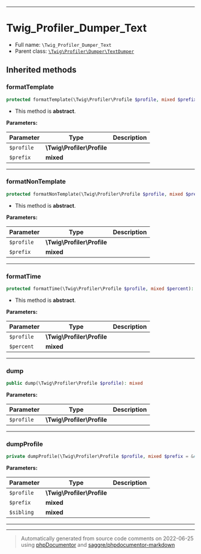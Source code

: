 ***

# Twig_Profiler_Dumper_Text





* Full name: `\Twig_Profiler_Dumper_Text`
* Parent class: [`\Twig\Profiler\Dumper\TextDumper`](./Twig/Profiler/Dumper/TextDumper.md)






## Inherited methods


### formatTemplate



```php
protected formatTemplate(\Twig\Profiler\Profile $profile, mixed $prefix): mixed
```




* This method is **abstract**.



**Parameters:**

| Parameter | Type | Description |
|-----------|------|-------------|
| `$profile` | **\Twig\Profiler\Profile** |  |
| `$prefix` | **mixed** |  |




***

### formatNonTemplate



```php
protected formatNonTemplate(\Twig\Profiler\Profile $profile, mixed $prefix): mixed
```




* This method is **abstract**.



**Parameters:**

| Parameter | Type | Description |
|-----------|------|-------------|
| `$profile` | **\Twig\Profiler\Profile** |  |
| `$prefix` | **mixed** |  |




***

### formatTime



```php
protected formatTime(\Twig\Profiler\Profile $profile, mixed $percent): mixed
```




* This method is **abstract**.



**Parameters:**

| Parameter | Type | Description |
|-----------|------|-------------|
| `$profile` | **\Twig\Profiler\Profile** |  |
| `$percent` | **mixed** |  |




***

### dump



```php
public dump(\Twig\Profiler\Profile $profile): mixed
```








**Parameters:**

| Parameter | Type | Description |
|-----------|------|-------------|
| `$profile` | **\Twig\Profiler\Profile** |  |




***

### dumpProfile



```php
private dumpProfile(\Twig\Profiler\Profile $profile, mixed $prefix = &#039;&#039;, mixed $sibling = false): mixed
```








**Parameters:**

| Parameter | Type | Description |
|-----------|------|-------------|
| `$profile` | **\Twig\Profiler\Profile** |  |
| `$prefix` | **mixed** |  |
| `$sibling` | **mixed** |  |




***


***
> Automatically generated from source code comments on 2022-06-25 using [phpDocumentor](http://www.phpdoc.org/) and [saggre/phpdocumentor-markdown](https://github.com/Saggre/phpDocumentor-markdown)
